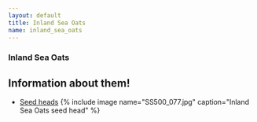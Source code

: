 ```yaml
---
layout: default
title: Inland Sea Oats
name: inland_sea_oats
---
```

### Inland Sea Oats

## Information about them!

<ul>
  <li>
    <a href="http://www.wildflower.org/image_archive/640x480/SS500/SS500_077.jpg">Seed heads</a>
    {% include image name="SS500_077.jpg" caption="Inland Sea Oats seed head" %}
  </li>
<ul>
